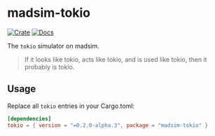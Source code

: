 # madsim-tokio

[![Crate](https://img.shields.io/crates/v/madsim-tokio.svg)](https://crates.io/crates/madsim-tokio)
[![Docs](https://docs.rs/madsim-tokio/badge.svg)](https://docs.rs/madsim-tokio)

The `tokio` simulator on madsim.

> If it looks like tokio, acts like tokio, and is used like tokio, then it probably is tokio.

## Usage

Replace all `tokio` entries in your Cargo.toml:

```toml
[dependencies]
tokio = { version = "=0.2.0-alpha.3", package = "madsim-tokio" }
```
